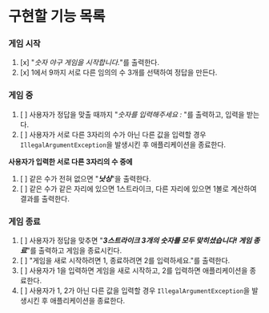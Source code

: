 # 구현할 기능 목록

### 게임 시작

1. [x] "_숫자 야구 게임을 시작합니다._"를 출력한다.
2. [x] 1에서 9까지 서로 다른 임의의 수 3개를 선택하여 정답을 만든다.

### 게임 중

1. [ ] 사용자가 정답을 맞출 때까지 "_숫자를 입력해주세요 :_ "를 출력하고, 입력을 받는다.
2. [ ] 사용자가 서로 다른 3자리의 수가 아닌 다른 값을 입력할 경우 ```IllegalArgumentException```을 발생시킨 후 애플리케이션을 종료한다.

**사용자가 입력한 서로 다른 3자리의 수 중에**

1. [ ] 같은 수가 전혀 없으면 "_**낫싱**_"을 출력한다.
2. [ ] 같은 수가 같은 자리에 있으면 1스트라이크, 다른 자리에 있으면 1볼로 계산하여 결과를 출력한다.

### 게임 종료

1. [ ] 사용자가 정답을 맞추면 "_**3스트라이크
   3개의 숫자를 모두 맞히셨습니다! 게임 종료**_"를 출력하고 게임을 종료시킨다.
2. [ ] "게임을 새로 시작하려면 1, 종료하려면 2를 입력하세요."를 출력한다.
3. [ ] 사용자가 1을 입력하면 게임을 새로 시작하고, 2를 입력하면 애플리케이션을 종료한다.
4. [ ] 사용자가 1, 2가 아닌 다른 값을 입력할 경우 ```IllegalArgumentException```을 발생시킨 후 애플리케이션을 종료한다.